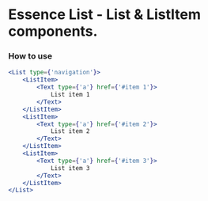 # Essence List - List & ListItem components.

### How to use
```jsx
<List type={'navigation'}>
	<ListItem>
		<Text type={'a'} href={'#item 1'}>
			List item 1
		</Text>
	</ListItem>
	<ListItem>
		<Text type={'a'} href={'#item 2'}>
			List item 2
		</Text>
	</ListItem>
	<ListItem>
		<Text type={'a'} href={'#item 3'}>
			List item 3
		</Text>
	</ListItem>
</List>
```